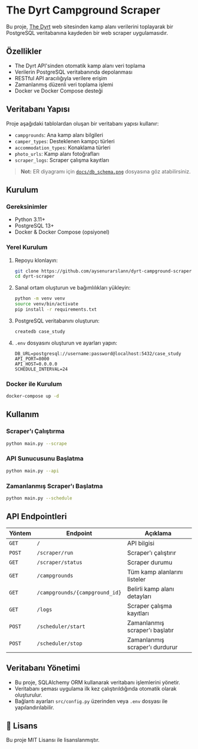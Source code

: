 # The Dyrt Campground Scraper

Bu proje, [The Dyrt](https://thedyrt.com) web sitesinden kamp alanı verilerini toplayarak bir PostgreSQL veritabanına kaydeden bir web scraper uygulamasıdır.

##  Özellikler

-  The Dyrt API'sinden otomatik kamp alanı veri toplama
-  Verilerin PostgreSQL veritabanında depolanması
-  RESTful API aracılığıyla verilere erişim
-  Zamanlanmış düzenli veri toplama işlemi
-  Docker ve Docker Compose desteği

##  Veritabanı Yapısı

Proje aşağıdaki tablolardan oluşan bir veritabanı yapısı kullanır:

- `campgrounds`: Ana kamp alanı bilgileri
- `camper_types`: Desteklenen kampçı türleri
- `accommodation_types`: Konaklama türleri
- `photo_urls`: Kamp alanı fotoğrafları
- `scraper_logs`: Scraper çalışma kayıtları

> **Not:** ER diyagramı için [`docs/db_schema.png`](docs/db_schema.png) dosyasına göz atabilirsiniz.

##  Kurulum

### Gereksinimler

- Python 3.11+
- PostgreSQL 13+
- Docker & Docker Compose (opsiyonel)

###  Yerel Kurulum

1. Repoyu klonlayın:

   ```bash
   git clone https://github.com/aysenurarslann/dyrt-campground-scraper.git
   cd dyrt-scraper
   ```

2. Sanal ortam oluşturun ve bağımlılıkları yükleyin:

   ```bash
   python -m venv venv
   source venv/bin/activate  
   pip install -r requirements.txt
   ```

3. PostgreSQL veritabanını oluşturun:

   ```bash
   createdb case_study
   ```

4. `.env` dosyasını oluşturun ve ayarları yapın:

   ```env
   DB_URL=postgresql://username:password@localhost:5432/case_study
   API_PORT=8000
   API_HOST=0.0.0.0
   SCHEDULE_INTERVAL=24
   ```

###  Docker ile Kurulum

```bash
docker-compose up -d
```

##  Kullanım

### Scraper'ı Çalıştırma

```bash
python main.py --scrape
```

### API Sunucusunu Başlatma

```bash
python main.py --api
```



### Zamanlanmış Scraper'ı Başlatma

```bash
python main.py --schedule
```

##  API Endpointleri

| Yöntem | Endpoint | Açıklama |
|--------|----------|----------|
| `GET`  | `/` | API bilgisi |
| `POST` | `/scraper/run` | Scraper'ı çalıştırır |
| `GET`  | `/scraper/status` | Scraper durumu |
| `GET`  | `/campgrounds` | Tüm kamp alanlarını listeler |
| `GET`  | `/campgrounds/{campground_id}` | Belirli kamp alanı detayları |
| `GET`  | `/logs` | Scraper çalışma kayıtları |
| `POST` | `/scheduler/start` | Zamanlanmış scraper'ı başlatır |
| `POST` | `/scheduler/stop` | Zamanlanmış scraper'ı durdurur |

##  Veritabanı Yönetimi

- Bu proje, SQLAlchemy ORM kullanarak veritabanı işlemlerini yönetir.
- Veritabanı şeması uygulama ilk kez çalıştırıldığında otomatik olarak oluşturulur.
- Bağlantı ayarları `src/config.py` üzerinden veya `.env` dosyası ile yapılandırılabilir.

## 📄 Lisans

Bu proje MIT Lisansı ile lisanslanmıştır.
